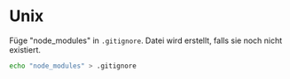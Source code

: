 # Unix

Füge "node_modules" in `.gitignore`. Datei wird erstellt, falls sie noch nicht existiert.

```bash
echo "node_modules" > .gitignore
```
